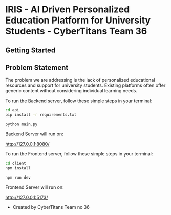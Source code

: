 
# IRIS - AI Driven Personalized Education Platform for University Students - CyberTitans Team 36

## Getting Started

## Problem Statement

The problem we are addressing is the lack of personalized educational resources and support for university students. Existing platforms often offer generic content without considering individual learning needs.

To run the Backend server, follow these simple steps in your terminal:

```bash
cd api
pip install -r requirements.txt
```

```bash
python main.py
```
Backend Server will run on:

http://127.0.0.1:8080/

To run the Frontend server, follow these simple steps in your terminal:

```bash
cd client
npm install
```

```bash
npm run dev
```
Frontend Server will run on:

http://127.0.0.1:5173/

- Created by CyberTitans Team no 36




